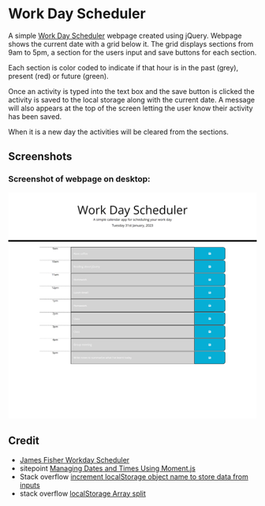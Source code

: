 # Work Day Scheduler

A simple [Work Day Scheduler](https://amikerb.github.io/Work-Day-Scheduler/) webpage created using jQuery. Webpage shows the current date with a grid below it. The grid displays sections from 9am to 5pm, a section for the users input and save buttons for each section. 

Each section is color coded to indicate if that hour is in the past (grey), present (red) or future (green). 

Once an activity is typed into the text box and the save button is clicked the activity is saved to the local storage along with the current date. A message will also appears at the top of the screen letting the user know their activity has been saved. 

When it is a new day the activities will be cleared from the sections.

## Screenshots 

### Screenshot of webpage on desktop:
![alt text](./assets/images/screenshot.png)

## Credit 

- [James Fisher Workday Scheduler](https://github.com/jfisher396/workday-scheduler)
- sitepoint [Managing Dates and Times Using Moment.js](https://www.sitepoint.com/managing-dates-times-using-moment-js/#:~:text=moment().,and%20a%20two%2Ddigit%20day.)
- Stack overflow [increment localStorage object name to store data from inputs](https://stackoverflow.com/questions/59642012/increment-localstorage-object-name-to-store-data-from-inputs)
- stack overflow [localStorage Array split](https://stackoverflow.com/questions/31142161/localstorage-array-split)
